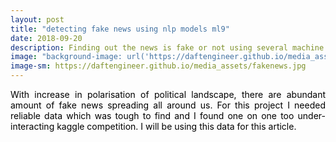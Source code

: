 ```yaml
---
layout: post
title: "detecting fake news using nlp models ml9"
date: 2018-09-20
description: Finding out the news is fake or not using several machine learning models.
image: "background-image: url('https://daftengineer.github.io/media_assets/fakenews.jpg');"
image-sm: https://daftengineer.github.io/media_assets/fakenews.jpg
---
```


<div style="color:black;"><p></p>

<p style="text-align:justify;">With increase in polarisation of political landscape, there are abundant amount of fake news spreading all around us. For this project I needed reliable data which was tough to find and I found one on one too under-interacting kaggle competition. I will be using this data for this article. </p>
<p style="text-align:justify;"></p>
<p style="text-align:justify;"></p>
<p style="text-align:justify;"></p>
<p style="text-align:justify;"></p>
<p style="text-align:justify;"></p>
<p style="text-align:justify;"></p>
 </div>

